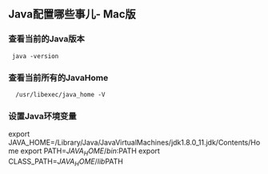 ## Java配置哪些事儿- Mac版

### 查看当前的Java版本

   ` java -version`

### 查看当前所有的JavaHome

  `  /usr/libexec/java_home -V`

### 设置Java环境变量

export JAVA_HOME=/Library/Java/JavaVirtualMachines/jdk1.8.0_11.jdk/Contents/Home
export PATH=$JAVA_HOME/bin:$PATH
export CLASS_PATH=$JAVA_HOME/lib$PATH


